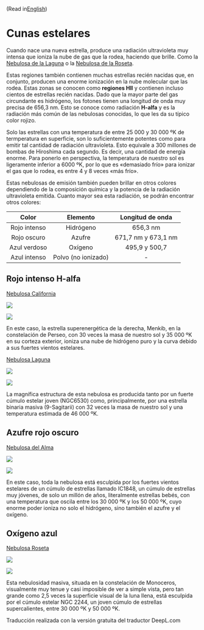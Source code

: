 (Read in[English](./Star_Nurseries.md))

# Cunas estelares

Cuando nace una nueva estrella, produce una radiación ultravioleta muy intensa que ioniza la nube de gas que la rodea, haciendo que brille. Como la [Nebulosa de la Laguna](./Laggon_Nebula.md) o la [Nebulosa de la Roseta](./Rosette_Nebula.md). 

Estas regiones también contienen muchas estrellas recién nacidas que, en conjunto, producen una enorme ionización en la nube molecular que las rodea. Estas zonas se conocen como **regiones HII** y contienen incluso cientos de estrellas recién nacidas. Dado que la mayor parte del gas circundante es hidrógeno, los fotones tienen una longitud de onda muy precisa de 656,3 nm. Esto se conoce como radiación **H-alfa** y es la radiación más común de las nebulosas conocidas, lo que les da su típico color rojizo. 

Solo las estrellas con una temperatura  de entre 25 000 y 30 000 ºK de termperatura en superficie, son lo suficientemente potentes como para emitir tal cantidad de radiación ultravioleta. Esto equivale a 300 millones de bombas de Hiroshima cada segundo. Es decir, una cantidad de energía enorme. Para ponerlo en perspectiva, la temperatura de nuestro sol es ligeramente inferior a 6000 ºK, por lo que es «demasiado frío» para ionizar el gas que lo rodea, es entre 4 y 8 veces «más frío».

Estas nebulosas de emisión también pueden brillar en otros colores dependiendo de la composición química y la potencia de la radiación ultravioleta emitida. Cuanto mayor sea esta radiación, se podrán encontrar otros colores: 

|Color | Elemento | Longitud de onda|
| :-:   | :-:   | :-:   |
|Rojo intenso | Hidrógeno | 656,3 nm|
|Rojo oscuro| Azufre | 671,7 nm y 673,1 nm|
|Azul verdoso| Oxígeno | 495,9 y 500,7|
|Azul intenso| Polvo (no ionizado) | - |

## Rojo intenso H-alfa

[Nebulosa California](./California_Nebula.md)

![](./Pics/California.jpg)

![](../Imaging/HD/California_Nebula_Annotated.jpg)


En este caso, la estrella superenergética de la derecha, Menkib, en la constelación de Perseo, con 30 veces la masa de nuestro sol y 35 000 ºK en su corteza exterior, ioniza una nube de hidrógeno puro y la curva debido a sus fuertes vientos estelares.

[Nebulosa Laguna](./Lagoon_Nebula.md)

![](./Pics/Lagoon.jpg)

![](../Imaging/HD/Lagoon_Nebula_Annotated.jpg)

La magnífica estructura de esta nebulosa es producida tanto por un fuerte cúmulo estelar joven (NGC6530) como, principalmente, por una estrella binaria masiva (9-Sagitarii) con 32 veces la masa de nuestro sol y una temperatura estimada de 46 000 ºK.


## Azufre rojo oscuro

[Nebulosa del Alma](./Soul_Nebula.md)

![](./Pics/Soul.jpg)

![](../Imaging/HD/Soul_Nebula_Annotated.jpg)

En este caso, toda la nebulosa está esculpida por los fuertes vientos estelares de un cúmulo de estrellas llamado IC1848, un cúmulo de estrellas muy jóvenes, de solo un millón de años, literalmente estrellas bebés, con una temperatura que oscila entre los 30 000 ºK y los 50 000 ºK, cuyo enorme poder ioniza no solo el hidrógeno, sino también el azufre y el oxígeno.


## Oxígeno azul

[Nebulosa Roseta](./Rosette_Nebula.md)

![](./Pics/Rosette.jpg)

![](../Imaging/HD/Rosette_Nebula_Annotated.jpg)

Esta nebulosidad masiva, situada en la constelación de Monoceros, visualmente muy tenue y casi imposible de ver a simple vista, pero tan grande como 2,5 veces la superficie visual de la luna llena, está esculpida por el cúmulo estelar NGC 2244, un joven cúmulo de estrellas supercalientes, entre 30 000 ºK y 50 000 ºK.



Traducción realizada con la versión gratuita del traductor DeepL.com